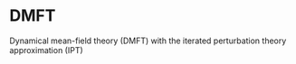 # DMFT
Dynamical mean-field theory (DMFT) with the iterated perturbation theory approximation (IPT)
